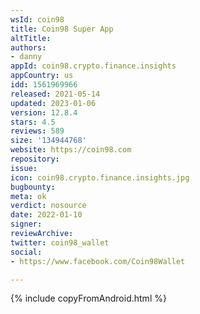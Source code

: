 ```yaml
---
wsId: coin98
title: Coin98 Super App
altTitle: 
authors:
- danny
appId: coin98.crypto.finance.insights
appCountry: us
idd: 1561969966
released: 2021-05-14
updated: 2023-01-06
version: 12.8.4
stars: 4.5
reviews: 589
size: '134944768'
website: https://coin98.com
repository: 
issue: 
icon: coin98.crypto.finance.insights.jpg
bugbounty: 
meta: ok
verdict: nosource
date: 2022-01-10
signer: 
reviewArchive: 
twitter: coin98_wallet
social:
- https://www.facebook.com/Coin98Wallet

---
```


{% include copyFromAndroid.html %}